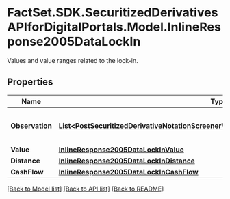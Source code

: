 # FactSet.SDK.SecuritizedDerivativesAPIforDigitalPortals.Model.InlineResponse2005DataLockIn
Values and value ranges related to the lock-in.

## Properties

Name | Type | Description | Notes
------------ | ------------- | ------------- | -------------
**Observation** | [**List&lt;PostSecuritizedDerivativeNotationScreenerValueRangesGetDataLockInObservationItems&gt;**](PostSecuritizedDerivativeNotationScreenerValueRangesGetDataLockInObservationItems.md) | Values of the barrier observation modality. | [optional] 
**Value** | [**InlineResponse2005DataLockInValue**](InlineResponse2005DataLockInValue.md) |  | [optional] 
**Distance** | [**InlineResponse2005DataLockInDistance**](InlineResponse2005DataLockInDistance.md) |  | [optional] 
**CashFlow** | [**InlineResponse2005DataLockInCashFlow**](InlineResponse2005DataLockInCashFlow.md) |  | [optional] 

[[Back to Model list]](../README.md#documentation-for-models) [[Back to API list]](../README.md#documentation-for-api-endpoints) [[Back to README]](../README.md)

